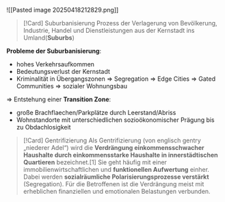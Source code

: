 ![[Pasted image 20250418212829.png]]

>[!Card] Suburbanisierung
>Prozess der Verlagerung von Bevölkerung, Industrie, Handel und Dienstleistungen aus der Kernstadt ins Umland(**Suburbs**)
<!--SR:!2025-09-04,67,270-->

**Probleme der Suburbanisierung**:
- hohes Verkehrsaufkommen
- Bedeutungsverlust der Kernstadt
- Kriminalität in Übergangszonen
=> Segregation
=> Edge Cities
=> Gated Communities
=> sozialer Wohnungsbau

=> Entstehung einer **Transition Zone**:
- große Brachflaechen/Parkplätze durch Leerstand/Abriss
- Wohnstandorte mit unterschiedlichen sozioökonomischer Prägung bis zu Obdachlosigkeit

>[!Card] Gentrifizierung
>Als Gentrifizierung (von englisch gentry „niederer Adel“) wird die **Verdrängung einkommensschwacher Haushalte durch einkommensstarke Haushalte in innerstädtischen Quartieren** bezeichnet.[1] Sie geht häufig mit einer immobilienwirtschaftlichen und **funktionellen Aufwertung** einher. Dabei werden **sozialräumliche Polarisierungsprozesse verstärkt** (Segregation). Für die Betroffenen ist die Verdrängung meist mit erheblichen finanziellen und emotionalen Belastungen verbunden.
<!--SR:!2025-07-15,7,250-->